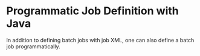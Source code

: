 # Programmatic Job Definition with Java

In addition to defining batch jobs with job XML, one can also define a batch job programmatically.
